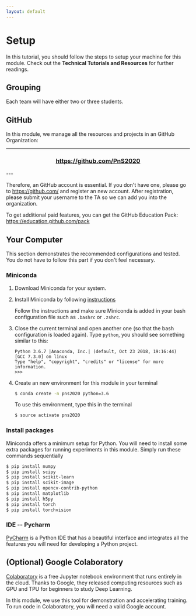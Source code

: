 ```yaml
---
layout: default
---
```


# Setup

In this tutorial, you should follow the steps to setup your machine for
this module. Check out the __Technical Tutorials and Resources__ for
further readings.

## Grouping

Each team will have either two or three students.

## GitHub

In this module, we manage all the resources and projects in an GitHub Organization:

---
<div>
<h3 align="center">
    <a href="https://github.com/PnS2019">https://github.com/PnS2020</a>
</h3>
</div>
---

Therefore, an GitHub account is essential. If you don't have one, please
go to https://github.com/ and register an new account. After registration,
please submit your username to the TA so we can add you into the organization.

To get additional paid features, you can get the GitHub Education Pack: https://education.github.com/pack

## Your Computer

This section demonstrates the recommended configurations and tested.
You do not have to follow this part if you don't feel necessary.

### Miniconda

1. Download Miniconda for your system.

2. Install Miniconda by following [instructions](https://conda.io/projects/conda/en/latest/user-guide/install/index.html#regular-installation)

    Follow the instructions and make sure Miniconda is added in your bash configuration file such as `.bashrc` or `.zshrc`.

3. Close the current terminal and open another one (so that the bash configuration is loaded again). Type `python`, you should see something similar to this:

    ```
    Python 3.6.7 |Anaconda, Inc.| (default, Oct 23 2018, 19:16:44) 
    [GCC 7.3.0] on linux
    Type "help", "copyright", "credits" or "license" for more information.
    >>> 
    ```

4. Create an new environment for this module in your terminal

    ```bash
    $ conda create -n pns2020 python=3.6
    ```

    To use this environment, type this in the terminal
    ```bash
    $ source activate pns2020
    ```

### Install packages

Miniconda offers a minimum setup for Python. You will need to install some extra
packages for running experiments in this module. Simply run these commands sequentially

```bash
$ pip install numpy
$ pip install scipy
$ pip install scikit-learn
$ pip install scikit-image
$ pip install opencv-contrib-python
$ pip install matplotlib
$ pip install h5py
$ pip install torch
$ pip install torchvision
```

### IDE -- Pycharm

[PyCharm](https://www.jetbrains.com/pycharm/) is a Python IDE that has a beautiful interface and integrates all the features you will need for developing a Python project.

## (Optional) Google Colaboratory

[Colaboratory](https://colab.research.google.com/) is a free Jupyter notebook
environment that runs entirely in the cloud. Thanks to Google, they released
computing resources such as GPU and TPU for beginners to study Deep Learning.

In this module, we use this tool for demonstration and accelerating
training. To run code in Colaboratory, you will need a valid Google account.
